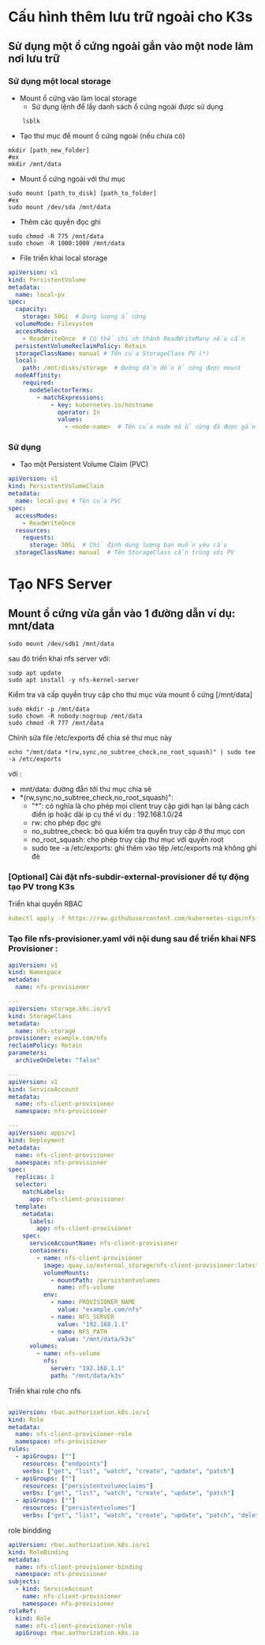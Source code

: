 # Cấu hình thêm lưu trữ ngoài cho K3s
## Sử dụng một ổ cứng ngoài gắn vào một node làm nơi lưu trữ
### Sử dụng một local storage
* Mount ổ cứng vào làm local storage
    * Sử dụng lệnh để lấy danh sách ổ cứng ngoài được sử dụng
```shell
    lsblk  
```
* Tạo thư mục để mount ổ cứng ngoài (nếu chưa có)
```shell
mkdir [path_new_folder]
#ex
mkdir /mnt/data
```
* Mount ổ cứng ngoài với thư mục
```shell
sudo mount [path_to_disk] [path_to_folder]
#ex
sudo mount /dev/sda /mnt/data
```
* Thêm các quyền đọc ghi
```shell
sudo chmod -R 775 /mnt/data
sudo chown -R 1000:1000 /mnt/data
```
* File triển khai local storage
```yaml 
apiVersion: v1
kind: PersistentVolume
metadata:
  name: local-pv
spec:
  capacity:
    storage: 50Gi  # Dung lượng ổ cứng
  volumeMode: Filesystem
  accessModes:
    - ReadWriteOnce  # Có thể chỉnh thành ReadWriteMany nếu cần
  persistentVolumeReclaimPolicy: Retain
  storageClassName: manual # Tên của StorageClass PV (*)
  local:
    path: /mnt/disks/storage  # Đường dẫn đến ổ cứng được mount
  nodeAffinity:
    required:
      nodeSelectorTerms:
        - matchExpressions:
            - key: kubernetes.io/hostname
              operator: In
              values:
                - <node-name>  # Tên của node mà ổ cứng đã được gắn vào 
```
### Sử dụng 
* Tạo một Persistent Volume Claim (PVC)
```yaml
apiVersion: v1
kind: PersistentVolumeClaim
metadata:
  name: local-pvc # Tên của PVC
spec:
  accessModes:
    - ReadWriteOnce
  resources:
    requests:
      storage: 50Gi  # Chỉ định dung lượng bạn muốn yêu cầu
  storageClassName: manual  # Tên StorageClass cần trùng với PV
```
# Tạo NFS Server
## Mount ổ cứng vừa gắn vào 1 đường dẫn ví dụ: mnt/data
```shell
sudo mount /dev/sdb1 /mnt/data
```

sau đó triển khai nfs server với:
```shell
sudp apt update
sudo apt install -y nfs-kernel-server
```
Kiểm tra và cấp quyền truy cập cho thư mục vừa mount ổ cứng [/mnt/data]
```shell
sudo mkdir -p /mnt/data
sudo chown -R nobody:nogroup /mnt/data
sudo chmod -R 777 /mnt/data
```
Chỉnh sửa file /etc/exports để chia sẻ thư mục này
```shell
echo "/mnt/data *(rw,sync,no_subtree_check,no_root_squash)" | sudo tee -a /etc/exports
```
với :
* mnt/data: đường đẫn tới thư mục chia sẻ
* *(rw,sync,no_subtree_check,no_root_squash)": 
  * "*": có nghĩa là cho phép mọi client truy cập giới hạn lại bằng cách điền ip hoặc dải ip cụ thể ví dụ : 192.168.1.0/24
  * rw: cho phép đọc ghi
  * no_subtree_check: bỏ qua kiểm tra quyền truy cập ở thư mục con
  * no_root_squash: cho phép truy cập thư mục với quyền root 
  * sudo tee -a /etc/exports: ghi thêm vào tệp /etc/exports mà không ghi đè
### [Optional] Cài đặt nfs-subdir-external-provisioner để tự động tạo PV trong K3s
Triển khai quyền RBAC 
```yaml
kubectl apply -f https://raw.githubusercontent.com/kubernetes-sigs/nfs-subdir-external-provisioner/master/deploy/rbac.yaml
```

### Tạo file nfs-provisioner.yaml với nội dung sau để triển khai NFS Provisioner :
```yaml
apiVersion: v1
kind: Namespace
metadata:
  name: nfs-provisioner

---
apiVersion: storage.k8s.io/v1
kind: StorageClass
metadata:
  name: nfs-storage
provisioner: example.com/nfs
reclaimPolicy: Retain
parameters:
  archiveOnDelete: "false"

---
apiVersion: v1
kind: ServiceAccount
metadata:
  name: nfs-client-provisioner
  namespace: nfs-provisioner

---
apiVersion: apps/v1
kind: Deployment
metadata:
  name: nfs-client-provisioner
  namespace: nfs-provisioner
spec:
  replicas: 1
  selector:
    matchLabels:
      app: nfs-client-provisioner
  template:
    metadata:
      labels:
        app: nfs-client-provisioner
    spec:
      serviceAccountName: nfs-client-provisioner
      containers:
        - name: nfs-client-provisioner
          image: quay.io/external_storage/nfs-client-provisioner:latest
          volumeMounts:
            - mountPath: /persistentvolumes
              name: nfs-volume
          env:
            - name: PROVISIONER_NAME
              value: "example.com/nfs"
            - name: NFS_SERVER
              value: "192.168.1.1"
            - name: NFS_PATH
              value: "/mnt/data/k3s"
      volumes:
        - name: nfs-volume
          nfs:
            server: "192.168.1.1"
            path: "/mnt/data/k3s"
```
Triển khai role cho nfs
```yaml

apiVersion: rbac.authorization.k8s.io/v1
kind: Role
metadata:
  name: nfs-client-provisioner-role
  namespace: nfs-provisioner
rules:
  - apiGroups: [""]
    resources: ["endpoints"]
    verbs: ["get", "list", "watch", "create", "update", "patch"]
  - apiGroups: [""]
    resources: ["persistentvolumeclaims"]
    verbs: ["get", "list", "watch", "create", "update", "patch"]
  - apiGroups: [""]
    resources: ["persistentvolumes"]
    verbs: ["get", "list", "watch", "create", "update", "patch", "delete"]
```
role bindding
```yaml
apiVersion: rbac.authorization.k8s.io/v1
kind: RoleBinding
metadata:
  name: nfs-client-provisioner-binding
  namespace: nfs-provisioner
subjects:
  - kind: ServiceAccount
    name: nfs-client-provisioner
    namespace: nfs-provisioner
roleRef:
  kind: Role
  name: nfs-client-provisioner-role
  apiGroup: rbac.authorization.k8s.io
```